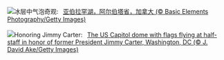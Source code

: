 ![](https://www.bing.com/th?id=OHR.BubbleLake_ZH-CN7146244555_UHD.jpg&w=1000)冰层中气泡奇观:&nbsp;&ensp;[亚伯拉罕湖，阿尔伯塔省，加拿大 (© Basic Elements Photography/Getty Images)](https://www.bing.com/th?id=OHR.BubbleLake_ZH-CN7146244555_UHD.jpg)
<br><br/>
![](https://www.bing.com/th?id=OHR.CarterMemorial_EN-US9400973867_UHD.jpg&w=1000)Honoring Jimmy Carter:&nbsp;&ensp;[The US Capitol dome with flags flying at half-staff in honor of former President Jimmy Carter, Washington, DC (© J. David Ake/Getty Images)](https://www.bing.com/th?id=OHR.CarterMemorial_EN-US9400973867_UHD.jpg)
<br><br/>
